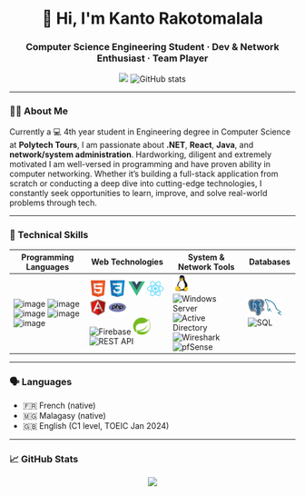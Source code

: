 <h1 align="center">👋 Hi, I'm Kanto Rakotomalala</h1>
<h3 align="center">Computer Science Engineering Student · Dev & Network Enthusiast · Team Player</h3>

<p align="center">
  <img src="https://media.giphy.com/media/qgQUggAC3Pfv687qPC/giphy.gif" width="260">
  <img src="https://github-readme-stats.vercel.app/api?username=YourGitHubUsername&show_icons=true&theme=tokyonight&hide_border=true" alt="GitHub stats" /> 
</p>

---

### 👨‍🎓 About Me
Currently a 💻 4th year student in  Engineering degree in Computer Science at **Polytech Tours**, I am passionate about **.NET**, **React**, **Java**, and **network/system administration**. Hardworking, diligent and extremely motivated I am well-versed in programming and have proven ability in computer networking. Whether it’s building a full-stack application from scratch or conducting a deep dive into cutting-edge technologies, I constantly seek opportunities to learn, improve, and solve real-world problems through tech.

---

### 🧰 Technical Skills

| Programming Languages | Web Technologies           | System & Network Tools                 | Databases             |
|-----------------------|----------------------------|----------------------------------------|-----------------------|
|<img width="30" height="30" alt="image" src="https://github.com/user-attachments/assets/b7f9eeef-2245-481a-a144-a8d24d7a7433" /> <img width="50" height="50" alt="image" src="https://github.com/user-attachments/assets/fa6d8985-bc25-47e1-a96b-e48697276e8b" /> <img width="40" height="43" alt="image" src="https://github.com/user-attachments/assets/44d3fb8a-2061-4d3f-aa89-d4948bacb261" /> <img width="45" height="45" alt="image" src="https://github.com/user-attachments/assets/5df52d0f-5d30-42a7-8bc4-0f4541b5ecf7" /> <img width="42" height="45" alt="image" src="https://github.com/user-attachments/assets/af31f1fe-c8d0-401c-a41b-9b3bc50cee2e" /> | <img src="https://raw.githubusercontent.com/devicons/devicon/master/icons/html5/html5-original.svg" width="30" height="30" alt="HTML5" /> <img src="https://raw.githubusercontent.com/devicons/devicon/master/icons/css3/css3-original.svg" width="30" height="30" alt="CSS3" /> <img src="https://raw.githubusercontent.com/devicons/devicon/master/icons/vuejs/vuejs-original.svg" width="30" height="30" alt="Vue.js" /> <img src="https://raw.githubusercontent.com/devicons/devicon/master/icons/react/react-original.svg" width="30" height="30" alt="React" /> <img src="https://raw.githubusercontent.com/devicons/devicon/master/icons/angularjs/angularjs-original.svg" width="30" height="30" alt="Angular" /> <img src="https://raw.githubusercontent.com/devicons/devicon/master/icons/php/php-original.svg" width="30" height="30" alt="PHP" /> <img src="https://www.vectorlogo.zone/logos/firebase/firebase-icon.svg" width="30" height="30" alt="Firebase" /> <img src="https://raw.githubusercontent.com/devicons/devicon/master/icons/spring/spring-original.svg" width="30" height="30" alt="Spring Boot" /> <img src="https://img.icons8.com/ios-filled/50/000000/api-settings.png" width="30" height="30" alt="REST API" /> | <img src="https://raw.githubusercontent.com/devicons/devicon/master/icons/linux/linux-original.svg" width="30" height="30" alt="Linux" /> <img src="https://github.com/user-attachments/assets/33e3eb8e-dd95-45e3-93b8-906a11d253ed" width="130" height="130" alt="Windows Server" /> <img src="https://img.icons8.com/fluency/48/active-directory.png" width="30" height="30" alt="Active Directory" /> <img src="https://cdn.simpleicons.org/wireshark/202080" width="30" height="30" alt="Wireshark" /> <img src="https://cdn.simpleicons.org/pfsense/005062" width="30" height="30" alt="pfSense" /> | <img src="https://raw.githubusercontent.com/devicons/devicon/master/icons/postgresql/postgresql-original.svg" width="30" height="30" alt="PostgreSQL" /><img src="https://raw.githubusercontent.com/devicons/devicon/master/icons/mysql/mysql-original.svg" width="30" height="30" alt="MySQL" /><img src="https://img.icons8.com/ios-filled/50/000000/sql.png" width="30" height="30" alt="SQL" /> |

---

### 🗣️ Languages

- 🇫🇷 French (native)
- 🇲🇬 Malagasy (native)
- 🇬🇧 English (C1 level, TOEIC Jan 2024)

---

### 📈 GitHub Stats

<p align="center">
  <img src="https://github-readme-streak-stats.herokuapp.com/?user=YourGitHubUsername&theme=tokyonight&hide_border=true" />
  <br />
  <img src="https://github-readme-stats.vercel.app/api
